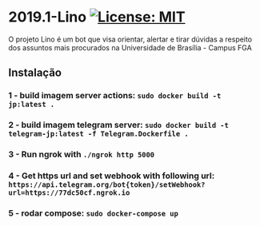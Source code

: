 # 2019.1-Lino [![License: MIT](https://img.shields.io/badge/License-MIT-yellow.svg)](https://opensource.org/licenses/MIT)
O projeto Lino é um bot que visa orientar, alertar e tirar dúvidas a respeito dos assuntos mais procurados na Universidade de Brasília - Campus FGA

## Instalação

### 1 - build imagem server actions: `sudo docker build -t jp:latest .`

### 2 - build imagem telegram server: `sudo docker build -t telegram-jp:latest -f Telegram.Dockerfile .`

### 3 - Run ngrok with `./ngrok http 5000`

### 4 - Get https url and set webhook with following url: `https://api.telegram.org/bot{token}/setWebhook?url=https://77dc50cf.ngrok.io`

### 5 - rodar compose: `sudo docker-compose up`

